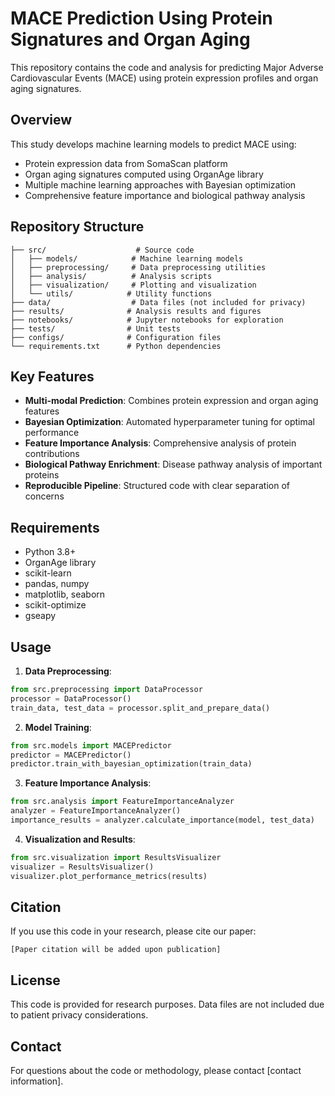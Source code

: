 # MACE Prediction Using Protein Signatures and Organ Aging

This repository contains the code and analysis for predicting Major Adverse Cardiovascular Events (MACE) using protein expression profiles and organ aging signatures.

## Overview

This study develops machine learning models to predict MACE using:
- Protein expression data from SomaScan platform
- Organ aging signatures computed using OrganAge library
- Multiple machine learning approaches with Bayesian optimization
- Comprehensive feature importance and biological pathway analysis

## Repository Structure

```
├── src/                    # Source code
│   ├── models/            # Machine learning models
│   ├── preprocessing/     # Data preprocessing utilities
│   ├── analysis/          # Analysis scripts
│   ├── visualization/     # Plotting and visualization
│   └── utils/            # Utility functions
├── data/                  # Data files (not included for privacy)
├── results/              # Analysis results and figures
├── notebooks/            # Jupyter notebooks for exploration
├── tests/                # Unit tests
├── configs/              # Configuration files
└── requirements.txt      # Python dependencies
```

## Key Features

- **Multi-modal Prediction**: Combines protein expression and organ aging features
- **Bayesian Optimization**: Automated hyperparameter tuning for optimal performance
- **Feature Importance Analysis**: Comprehensive analysis of protein contributions
- **Biological Pathway Enrichment**: Disease pathway analysis of important proteins
- **Reproducible Pipeline**: Structured code with clear separation of concerns

## Requirements

- Python 3.8+
- OrganAge library
- scikit-learn
- pandas, numpy
- matplotlib, seaborn
- scikit-optimize
- gseapy

## Usage

1. **Data Preprocessing**:
```python
from src.preprocessing import DataProcessor
processor = DataProcessor()
train_data, test_data = processor.split_and_prepare_data()
```

2. **Model Training**:
```python
from src.models import MACEPredictor
predictor = MACEPredictor()
predictor.train_with_bayesian_optimization(train_data)
```

3. **Feature Importance Analysis**:
```python
from src.analysis import FeatureImportanceAnalyzer
analyzer = FeatureImportanceAnalyzer()
importance_results = analyzer.calculate_importance(model, test_data)
```

4. **Visualization and Results**:
```python
from src.visualization import ResultsVisualizer
visualizer = ResultsVisualizer()
visualizer.plot_performance_metrics(results)
```

## Citation

If you use this code in your research, please cite our paper:

```
[Paper citation will be added upon publication]
```

## License

This code is provided for research purposes. Data files are not included due to patient privacy considerations.

## Contact

For questions about the code or methodology, please contact [contact information].